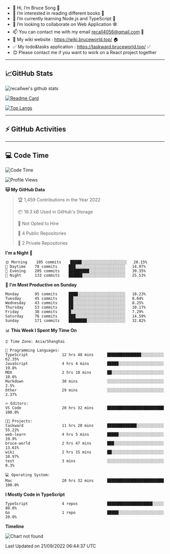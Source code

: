 - 👋 Hi, I’m Bruce Song 🦁️
- 👀 I’m interested in reading different books 📖
- 🌱 I’m currently learning Node.js and TypeScript 🚀
- 💞️ I’m looking to collaborate on Web Application 🕸️
- 📫 You can contact me with my email recall4056@gmail.com 📮
- 📖 My wiki website : https://wiki.bruceworld.top/ 🏠
- ✅ My todo&tasks application : https://taskward.bruceworld.top/ ✅
- 😊 Please contact me if you want to work on a React project together
---

## 📈GitHub Stats

![recallwei's github stats](https://github-readme-stats.vercel.app/api?username=recallwei&show_icons=true&theme=dracula&count_private=true&include_all_commits)

<!---
repository 卡片
--->

[![Readme Card](https://github-readme-stats.vercel.app/api/pin/?username=recallwei&repo=recallwei&theme=dracula)](https://github.com/recallwei/daily)

<!---
repository 常用语言 layout=compact（紧凑布局）
--->

[![Top Langs](https://github-readme-stats.vercel.app/api/top-langs/?username=recallwei&layout=compact&theme=dracula)](https://github.com/recallwei/daily)

---

## ⚡️ GitHub Activities

<!--START_SECTION:activity-->

<!--END_SECTION:activity-->

---

## 💻 Code Time

<!--START_SECTION:waka-->
![Code Time](http://img.shields.io/badge/Code%20Time-2%2C182%20hrs%2036%20mins-blue)

![Profile Views](http://img.shields.io/badge/Profile%20Views-1-blue)

**🐱 My GitHub Data** 

> 🏆 1,459 Contributions in the Year 2022
 > 
> 📦 19.3 kB Used in GitHub's Storage 
 > 
> 🚫 Not Opted to Hire
 > 
> 📜 4 Public Repositories 
 > 
> 🔑 2 Private Repositories  
 > 
**I'm a Night 🦉** 

```text
🌞 Morning    105 commits    █████░░░░░░░░░░░░░░░░░░░░   20.15% 
🌆 Daytime    78 commits     ███░░░░░░░░░░░░░░░░░░░░░░   14.97% 
🌃 Evening    205 commits    █████████░░░░░░░░░░░░░░░░   39.35% 
🌙 Night      133 commits    ██████░░░░░░░░░░░░░░░░░░░   25.53%

```
📅 **I'm Most Productive on Sunday** 

```text
Monday       95 commits     ████░░░░░░░░░░░░░░░░░░░░░   18.23% 
Tuesday      45 commits     ██░░░░░░░░░░░░░░░░░░░░░░░   8.64% 
Wednesday    43 commits     ██░░░░░░░░░░░░░░░░░░░░░░░   8.25% 
Thursday     53 commits     ██░░░░░░░░░░░░░░░░░░░░░░░   10.17% 
Friday       38 commits     █░░░░░░░░░░░░░░░░░░░░░░░░   7.29% 
Saturday     76 commits     ███░░░░░░░░░░░░░░░░░░░░░░   14.59% 
Sunday       171 commits    ████████░░░░░░░░░░░░░░░░░   32.82%

```


📊 **This Week I Spent My Time On** 

```text
⌚︎ Time Zone: Asia/Shanghai

💬 Programming Languages: 
TypeScript               12 hrs 48 mins      ███████████████░░░░░░░░░░   62.35% 
JavaScript               4 hrs 4 mins        █████░░░░░░░░░░░░░░░░░░░░   19.8% 
MDX                      2 hrs 10 mins       ██░░░░░░░░░░░░░░░░░░░░░░░   10.6% 
Markdown                 30 mins             ░░░░░░░░░░░░░░░░░░░░░░░░░   2.5% 
Other                    29 mins             ░░░░░░░░░░░░░░░░░░░░░░░░░   2.37%

🔥 Editors: 
VS Code                  20 hrs 32 mins      █████████████████████████   100.0%

🐱‍💻 Projects: 
taskward                 11 hrs 20 mins      █████████████░░░░░░░░░░░░   55.22% 
web-learn                4 hrs 5 mins        █████░░░░░░░░░░░░░░░░░░░░   19.9% 
bruce-world              2 hrs 47 mins       ███░░░░░░░░░░░░░░░░░░░░░░   13.61% 
wiki                     2 hrs 15 mins       ██░░░░░░░░░░░░░░░░░░░░░░░   10.97% 
test                     3 mins              ░░░░░░░░░░░░░░░░░░░░░░░░░   0.3%

💻 Operating System: 
Mac                      20 hrs 32 mins      █████████████████████████   100.0%

```

**I Mostly Code in TypeScript** 

```text
TypeScript               4 repos             ████████████████████░░░░░   80.0% 
Go                       1 repo              █████░░░░░░░░░░░░░░░░░░░░   20.0%

```


**Timeline**

![Chart not found](https://raw.githubusercontent.com/recallwei/recallwei/main/charts/bar_graph.png) 


 Last Updated on 21/09/2022 06:44:37 UTC
<!--END_SECTION:waka-->
<!---
recallwei/recallwei is a ✨ special ✨ repository because its `README.md` (this file) appears on your GitHub profile.
You can click the Preview link to take a look at your changes.
--->
